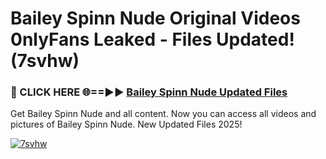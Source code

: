 # Bailey Spinn Nude Original Videos 0nlyFans Leaked - Files Updated! (7svhw)

<h3>🔴 CLICK HERE 🌐==►► <a href="https://tinyurl.com/4mcuefdz" rel="nofollow">Bailey Spinn Nude Updated Files</a></h3>

Get Bailey Spinn Nude and all content. Now you can access all videos and pictures of Bailey Spinn Nude. New Updated Files 2025!

[![7svhw](https://i.imgur.com/StAQSOY.gif)](https://tinyurl.com/4mcuefdz)
